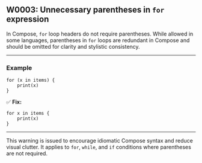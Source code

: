## W0003: Unnecessary parentheses in `for` expression

In Compose, `for` loop headers do not require parentheses. While allowed in some languages, parentheses in `for` loops are redundant in Compose and should be omitted for clarity and stylistic consistency.

---

### Example

```compose warning
for (x in items) {
    print(x)
}
```

✅ **Fix:**

```compose
for x in items {
    print(x)
}
```

---

This warning is issued to encourage idiomatic Compose syntax and reduce visual clutter. It applies to `for`, `while`, and `if` conditions where parentheses are not required.
